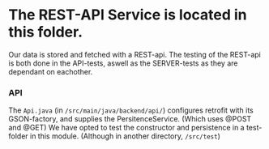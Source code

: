 # The REST-API Service is located in this folder.

Our data is stored and fetched with a REST-api.
The testing of the REST-api is both done in the API-tests, aswell as the SERVER-tests as they are dependant on eachother.

### API

The `Api.java` (in `/src/main/java/backend/api/`) configures retrofit with its GSON-factory, and supplies the PersitenceService. (Which uses @POST and @GET)
We have opted to test the constructor and persistence in a test-folder in this module. (Although in another directory, `/src/test`)
